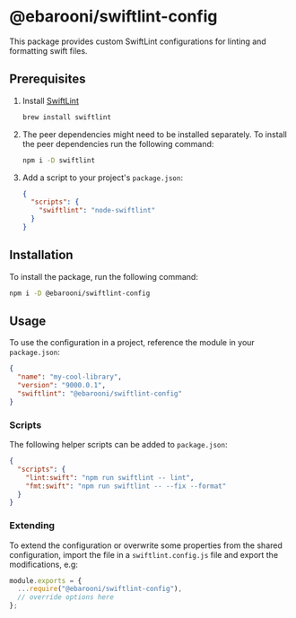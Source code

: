 # @ebarooni/swiftlint-config

This package provides custom SwiftLint configurations for linting and formatting swift files.

## Prerequisites

1. Install [SwiftLint](https://github.com/realm/SwiftLint)

   ```bash
   brew install swiftlint
   ```

2. The peer dependencies might need to be installed separately. To install the peer dependencies run the following command:

   ```bash
   npm i -D swiftlint
   ```

3. Add a script to your project's `package.json`:

   ```json
   {
     "scripts": {
       "swiftlint": "node-swiftlint"
     }
   }
   ```

## Installation

To install the package, run the following command:

```bash
npm i -D @ebarooni/swiftlint-config
```

## Usage

To use the configuration in a project, reference the module in your `package.json`:

```json
{
  "name": "my-cool-library",
  "version": "9000.0.1",
  "swiftlint": "@ebarooni/swiftlint-config"
}
```

### Scripts

The following helper scripts can be added to `package.json`:

```json
{
  "scripts": {
    "lint:swift": "npm run swiftlint -- lint",
    "fmt:swift": "npm run swiftlint -- --fix --format"
  }
}
```

### Extending

To extend the configuration or overwrite some properties from the shared configuration, import the file in a `swiftlint.config.js`
file and export the modifications, e.g:

```js
module.exports = {
  ...require("@ebarooni/swiftlint-config"),
  // override options here
};
```
